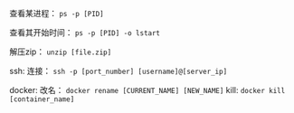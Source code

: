 查看某进程：
```ps -p [PID]```

查看其开始时间：
```ps -p [PID] -o lstart```

解压zip：
```unzip [file.zip]```

ssh:
连接：
```ssh -p [port_number] [username]@[server_ip]```

docker:
改名：
```docker rename [CURRENT_NAME] [NEW_NAME]```
kill:
```docker kill [container_name]```